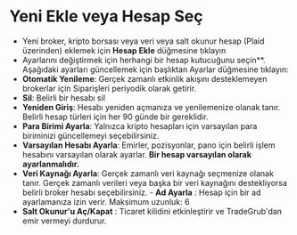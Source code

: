 # **Yeni Ekle veya Hesap Seç**

- Yeni broker, kripto borsası veya veri veya salt okunur hesap (Plaid üzerinden) eklemek için **Hesap Ekle** düğmesine tıklayın
- Ayarlarını değiştirmek için herhangi bir hesap kutucuğunu seçin**. Aşağıdaki ayarları güncellemek için başlıktan Ayarlar düğmesine tıklayın:
- **Otomatik Yenileme**: Gerçek zamanlı etkinlik akışını desteklemeyen brokerlar için Siparişleri periyodik olarak getirir.
- **Sil**: Belirli bir hesabı sil
- **Yeniden Giriş**: Hesabı yeniden açmanıza ve yenilemenize olanak tanır. Belirli hesap türleri için her 90 günde bir gereklidir.
- **Para Birimi Ayarla**: Yalnızca kripto hesapları için varsayılan para biriminizi güncellemeyi seçebilirsiniz.
- **Varsayılan Hesabı Ayarla**: Emirler, pozisyonlar, pano için belirli işlem hesabını varsayılan olarak ayarlar. **Bir hesap varsayılan olarak ayarlanmalıdır.**
- **Veri Kaynağı Ayarla**: Gerçek zamanlı veri kaynağı seçmenize olanak tanır. Gerçek zamanlı verileri veya başka bir veri kaynağını destekliyorsa belirli broker hesabı seçebilirsiniz. - **Ad Ayarla** : Hesap için bir ad ayarlamanıza izin verir. Maksimum uzunluk: 6
- **Salt Okunur'u Aç/Kapat** : Ticaret kilidini etkinleştirir ve TradeGrub'dan emir vermeyi durdurur.